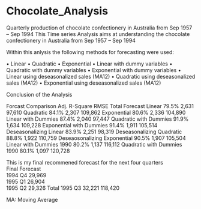 # Chocolate_Analysis
Quarterly production of chocolate confectionery in Australia from Sep 1957 – Sep 1994
This Time series Analysis aims at understanding the chocolate confectionery in Australia from Sep 1957 – Sep 1994

Within this anlysis the following methods for forecasting were used:

•	Linear
•	Quadratic
•	Exponential
•	Linear with dummy variables
•	Quadratic with dummy variables
•	Exponential with dummy variables
•	Linear using deseasonalized sales (MA12)
•	Quadratic using deseasonalized sales (MA12)
•	Exponential using deseasonalized sales (MA12)


Conclusion of the Analysis

Forcast Comparison
      Adj. R-Square	RMSE	Total Forecast
Linear	79.5%	      2,631 	 97,610 
Quadratic	84.1%	    2,307 	 109,862 
Exponential	80.6%	  2,336 	 104,890 
Linear with 
Dummies	    87.4%	 2,040 	 97,447 
Quadratic with
Dummies	91.9%	      1,634 	 109,228 
Exponential with 
Dummies	91.4%	      1,911 	 105,514 
Deseasonalizing
Linear	83.9%	      2,251 	 98,319 
Deseasonalizing 
Quadratic	88.8%	    1,922 	 110,759 
Deseaosonalizing 
Exponential	90.5%	  1,907 	 105,504 
Linear with
Dummies 1990	80.2%	 1,137 	 116,112 
Quadratic with
Dummies 1990	80.1%	 1,097 	 120,728 

This is my final recommened forecast for the next four quarters		
	Final Forecast	
1994 Q4	 29,969 	
1995 Q1	 26,904 	
1995 Q2	 29,326 	Total
1995 Q3	 32,221 	 118,420 



MA: Moving Average
